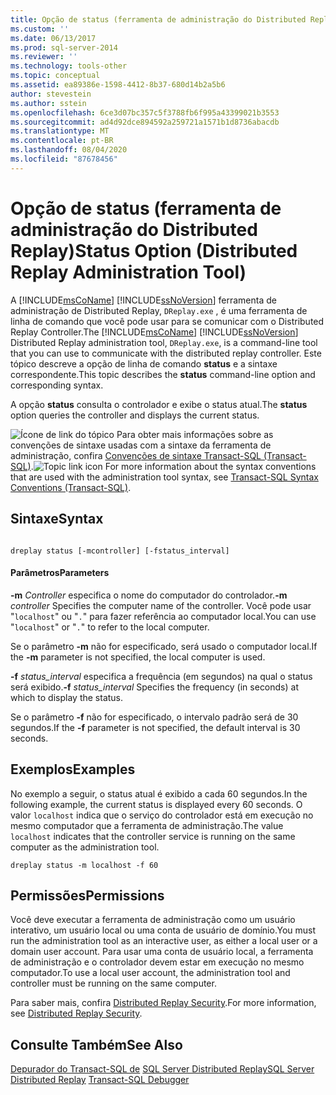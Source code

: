 ```yaml
---
title: Opção de status (ferramenta de administração do Distributed Replay) | Microsoft Docs
ms.custom: ''
ms.date: 06/13/2017
ms.prod: sql-server-2014
ms.reviewer: ''
ms.technology: tools-other
ms.topic: conceptual
ms.assetid: ea89386e-1598-4412-8b37-680d14b2a5b6
author: stevestein
ms.author: sstein
ms.openlocfilehash: 6ce3d07bc357c5f3788fb6f995a43399021b3553
ms.sourcegitcommit: ad4d92dce894592a259721a1571b1d8736abacdb
ms.translationtype: MT
ms.contentlocale: pt-BR
ms.lasthandoff: 08/04/2020
ms.locfileid: "87678456"
---
```

# <a name="status-option-distributed-replay-administration-tool"></a><span data-ttu-id="e4a24-102">Opção de status (ferramenta de administração do Distributed Replay)</span><span class="sxs-lookup"><span data-stu-id="e4a24-102">Status Option (Distributed Replay Administration Tool)</span></span>
  <span data-ttu-id="e4a24-103">A [!INCLUDE[msCoName](../../includes/msconame-md.md)] [!INCLUDE[ssNoVersion](../../includes/ssnoversion-md.md)] ferramenta de administração de Distributed Replay, `DReplay.exe` , é uma ferramenta de linha de comando que você pode usar para se comunicar com o Distributed Replay Controller.</span><span class="sxs-lookup"><span data-stu-id="e4a24-103">The [!INCLUDE[msCoName](../../includes/msconame-md.md)] [!INCLUDE[ssNoVersion](../../includes/ssnoversion-md.md)] Distributed Replay administration tool, `DReplay.exe`, is a command-line tool that you can use to communicate with the distributed replay controller.</span></span> <span data-ttu-id="e4a24-104">Este tópico descreve a opção de linha de comando **status** e a sintaxe correspondente.</span><span class="sxs-lookup"><span data-stu-id="e4a24-104">This topic describes the **status** command-line option and corresponding syntax.</span></span>

 <span data-ttu-id="e4a24-105">A opção **status** consulta o controlador e exibe o status atual.</span><span class="sxs-lookup"><span data-stu-id="e4a24-105">The **status** option queries the controller and displays the current status.</span></span>

 <span data-ttu-id="e4a24-106">![Ícone de link do tópico](../../database-engine/media/topic-link.gif "Ícone de link do tópico") Para obter mais informações sobre as convenções de sintaxe usadas com a sintaxe da ferramenta de administração, confira [Convenções de sintaxe Transact-SQL &#40;Transact-SQL&#41;](/sql/t-sql/language-elements/transact-sql-syntax-conventions-transact-sql).</span><span class="sxs-lookup"><span data-stu-id="e4a24-106">![Topic link icon](../../database-engine/media/topic-link.gif "Topic link icon") For more information about the syntax conventions that are used with the administration tool syntax, see [Transact-SQL Syntax Conventions &#40;Transact-SQL&#41;](/sql/t-sql/language-elements/transact-sql-syntax-conventions-transact-sql).</span></span>

## <a name="syntax"></a><span data-ttu-id="e4a24-107">Sintaxe</span><span class="sxs-lookup"><span data-stu-id="e4a24-107">Syntax</span></span>

```

dreplay status [-mcontroller] [-fstatus_interval]
```

#### <a name="parameters"></a><span data-ttu-id="e4a24-108">Parâmetros</span><span class="sxs-lookup"><span data-stu-id="e4a24-108">Parameters</span></span>
 <span data-ttu-id="e4a24-109">**-m** *Controller* especifica o nome do computador do controlador.</span><span class="sxs-lookup"><span data-stu-id="e4a24-109">**-m** *controller* Specifies the computer name of the controller.</span></span> <span data-ttu-id="e4a24-110">Você pode usar "`localhost`" ou "`.`" para fazer referência ao computador local.</span><span class="sxs-lookup"><span data-stu-id="e4a24-110">You can use "`localhost`" or "`.`" to refer to the local computer.</span></span>

 <span data-ttu-id="e4a24-111">Se o parâmetro **-m** não for especificado, será usado o computador local.</span><span class="sxs-lookup"><span data-stu-id="e4a24-111">If the **-m** parameter is not specified, the local computer is used.</span></span>

 <span data-ttu-id="e4a24-112">**-f** *status_interval* especifica a frequência (em segundos) na qual o status será exibido.</span><span class="sxs-lookup"><span data-stu-id="e4a24-112">**-f** *status_interval* Specifies the frequency (in seconds) at which to display the status.</span></span>

 <span data-ttu-id="e4a24-113">Se o parâmetro **-f** não for especificado, o intervalo padrão será de 30 segundos.</span><span class="sxs-lookup"><span data-stu-id="e4a24-113">If the **-f** parameter is not specified, the default interval is 30 seconds.</span></span>

## <a name="examples"></a><span data-ttu-id="e4a24-114">Exemplos</span><span class="sxs-lookup"><span data-stu-id="e4a24-114">Examples</span></span>
 <span data-ttu-id="e4a24-115">No exemplo a seguir, o status atual é exibido a cada 60 segundos.</span><span class="sxs-lookup"><span data-stu-id="e4a24-115">In the following example, the current status is displayed every 60 seconds.</span></span> <span data-ttu-id="e4a24-116">O valor `localhost` indica que o serviço do controlador está em execução no mesmo computador que a ferramenta de administração.</span><span class="sxs-lookup"><span data-stu-id="e4a24-116">The value `localhost` indicates that the controller service is running on the same computer as the administration tool.</span></span>

```
dreplay status -m localhost -f 60
```

## <a name="permissions"></a><span data-ttu-id="e4a24-117">Permissões</span><span class="sxs-lookup"><span data-stu-id="e4a24-117">Permissions</span></span>
 <span data-ttu-id="e4a24-118">Você deve executar a ferramenta de administração como um usuário interativo, um usuário local ou uma conta de usuário de domínio.</span><span class="sxs-lookup"><span data-stu-id="e4a24-118">You must run the administration tool as an interactive user, as either a local user or a domain user account.</span></span> <span data-ttu-id="e4a24-119">Para usar uma conta de usuário local, a ferramenta de administração e o controlador devem estar em execução no mesmo computador.</span><span class="sxs-lookup"><span data-stu-id="e4a24-119">To use a local user account, the administration tool and controller must be running on the same computer.</span></span>

 <span data-ttu-id="e4a24-120">Para saber mais, confira [Distributed Replay Security](distributed-replay-security.md).</span><span class="sxs-lookup"><span data-stu-id="e4a24-120">For more information, see [Distributed Replay Security](distributed-replay-security.md).</span></span>

## <a name="see-also"></a><span data-ttu-id="e4a24-121">Consulte Também</span><span class="sxs-lookup"><span data-stu-id="e4a24-121">See Also</span></span>
 <span data-ttu-id="e4a24-122">[Depurador do Transact-SQL de](../../relational-databases/scripting/transact-sql-debugger.md) [SQL Server Distributed Replay](sql-server-distributed-replay.md)</span><span class="sxs-lookup"><span data-stu-id="e4a24-122">[SQL Server Distributed Replay](sql-server-distributed-replay.md) [Transact-SQL Debugger](../../relational-databases/scripting/transact-sql-debugger.md)</span></span>


